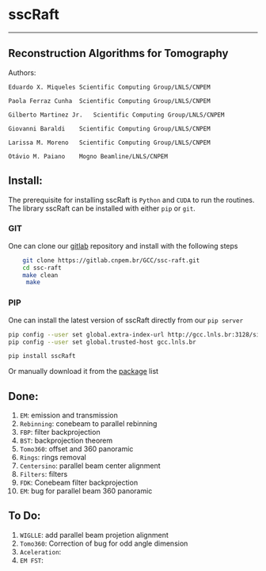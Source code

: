 # sscRaft
----------------------------------------
Reconstruction Algorithms for Tomography
----------------------------------------

Authors:

	Eduardo X. Miqueles	Scientific Computing Group/LNLS/CNPEM
	
	Paola Ferraz Cunha	Scientific Computing Group/LNLS/CNPEM
	
	Gilberto Martinez Jr.	Scientific Computing Group/LNLS/CNPEM
	
	Giovanni Baraldi	Scientific Computing Group/LNLS/CNPEM

	Larissa M. Moreno	Scientific Computing Group/LNLS/CNPEM

	Otávio M. Paiano	Mogno Beamline/LNLS/CNPEM
	 

## Install:

The prerequisite for installing sscRaft is `Python` and `CUDA` to run the routines.
The library sscRaft can be installed with either `pip` or `git`. 

### GIT

One can clone our [gitlab](https://gitlab.cnpem.br/) repository and install with the following steps

```bash
    git clone https://gitlab.cnpem.br/GCC/ssc-raft.git
    cd ssc-raft 
    make clean 
	 make
```

### PIP

One can install the latest version of sscRaft directly from our `pip server` 

```bash
pip config --user set global.extra-index-url http://gcc.lnls.br:3128/simple/
pip config --user set global.trusted-host gcc.lnls.br

pip install sscRaft
```

Or manually download it from the [package](https://gcc.lnls.br:3128/packages/) list


## Done:

1. `EM`: emission and transmission
2. `Rebinning`: conebeam to parallel rebinning
3. `FBP`: filter backprojection
4. `BST`: backprojection theorem
5. `Tomo360`: offset and 360 panoramic
6. `Rings`: rings removal
7. `Centersino`: parallel beam center alignment
8. `Filters`: filters
9. `FDK`: Conebeam filter backprojection
10. `EM`: bug for parallel beam 360 panoramic

## To Do:

1. `WIGLLE`: add parallel beam projetion alignment
2. `Tomo360`: Correction of bug for odd angle dimension
3. `Aceleration`:
4. `EM FST`:

